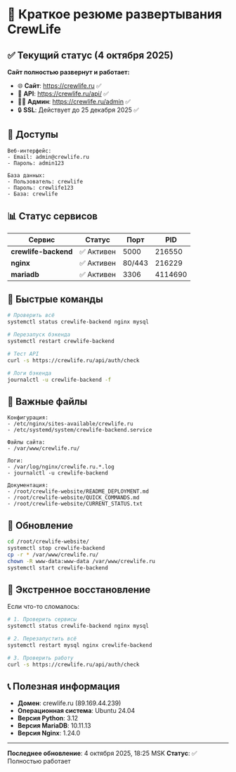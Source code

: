 # 🎯 Краткое резюме развертывания CrewLife

## ✅ Текущий статус (4 октября 2025)

**Сайт полностью развернут и работает:**
- 🌐 **Сайт**: https://crewlife.ru ✅
- 🔧 **API**: https://crewlife.ru/api/ ✅  
- 👨‍💼 **Админ**: https://crewlife.ru/admin ✅
- 🔒 **SSL**: Действует до 25 декабря 2025 ✅

## 🔑 Доступы

```
Веб-интерфейс:
- Email: admin@crewlife.ru
- Пароль: admin123

База данных:
- Пользователь: crewlife
- Пароль: crewlife123
- База: crewlife
```

## 📊 Статус сервисов

| Сервис | Статус | Порт | PID |
|--------|--------|------|-----|
| **crewlife-backend** | ✅ Активен | 5000 | 216550 |
| **nginx** | ✅ Активен | 80/443 | 216229 |
| **mariadb** | ✅ Активен | 3306 | 4114690 |

## 🚀 Быстрые команды

```bash
# Проверить всё
systemctl status crewlife-backend nginx mysql

# Перезапуск бэкенда
systemctl restart crewlife-backend

# Тест API
curl -s https://crewlife.ru/api/auth/check

# Логи бэкенда
journalctl -u crewlife-backend -f
```

## 📁 Важные файлы

```
Конфигурация:
- /etc/nginx/sites-available/crewlife.ru
- /etc/systemd/system/crewlife-backend.service

Файлы сайта:
- /var/www/crewlife.ru/

Логи:
- /var/log/nginx/crewlife.ru.*.log
- journalctl -u crewlife-backend

Документация:
- /root/crewlife-website/README_DEPLOYMENT.md
- /root/crewlife-website/QUICK_COMMANDS.md
- /root/crewlife-website/CURRENT_STATUS.txt
```

## 🔄 Обновление

```bash
cd /root/crewlife-website/
systemctl stop crewlife-backend
cp -r * /var/www/crewlife.ru/
chown -R www-data:www-data /var/www/crewlife.ru
systemctl start crewlife-backend
```

## 🚨 Экстренное восстановление

Если что-то сломалось:

```bash
# 1. Проверить сервисы
systemctl status crewlife-backend nginx mysql

# 2. Перезапустить всё
systemctl restart mysql nginx crewlife-backend

# 3. Проверить работу
curl -s https://crewlife.ru/api/auth/check
```

## 📞 Полезная информация

- **Домен**: crewlife.ru (89.169.44.239)
- **Операционная система**: Ubuntu 24.04
- **Версия Python**: 3.12
- **Версия MariaDB**: 10.11.13
- **Версия Nginx**: 1.24.0

---

**Последнее обновление**: 4 октября 2025, 18:25 MSK
**Статус**: ✅ Полностью работает
